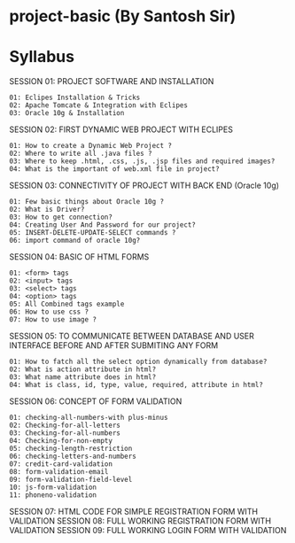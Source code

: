# project-basic (By Santosh Sir)
Syllabus
========
SESSION 01: PROJECT SOFTWARE AND INSTALLATION
```
01: Eclipes Installation & Tricks
02: Apache Tomcate & Integration with Eclipes
03: Oracle 10g & Installation
```

SESSION 02: FIRST DYNAMIC WEB PROJECT WITH ECLIPES
```
01: How to create a Dynamic Web Project ?
02: Where to write all .java files ?
03: Where to keep .html, .css, .js, .jsp files and required images?
04: What is the important of web.xml file in project?
```
SESSION 03: CONNECTIVITY OF PROJECT WITH BACK END (Oracle 10g)
```
01: Few basic things about Oracle 10g ?
02: What is Driver?
03: How to get connection?
04: Creating User And Password for our project?
05: INSERT-DELETE-UPDATE-SELECT commands ?
06: import command of oracle 10g?
```
SESSION 04: BASIC OF HTML FORMS
```
01: <form> tags
02: <input> tags
03: <select> tags
04: <option> tags
05: All Combined tags example
06: How to use css ?
07: How to use image ?
```
SESSION 05: TO COMMUNICATE BETWEEN DATABASE AND USER INTERFACE BEFORE AND AFTER SUBMITING ANY FORM
```
01: How to fatch all the select option dynamically from database?
02: What is action attribute in html?
03: What name attribute does in html?
04: What is class, id, type, value, required, attribute in html?
```
SESSION 06: CONCEPT OF FORM VALIDATION
```
01: checking-all-numbers-with plus-minus
02: Checking-for-all-letters
03: Checking-for-all-numbers
04: Checking-for-non-empty
05: checking-length-restriction
06: checking-letters-and-numbers
07: credit-card-validation
08: form-validation-email
09: form-validation-field-level
10: js-form-validation
11: phoneno-validation

```
SESSION 07: HTML CODE FOR SIMPLE REGISTRATION FORM WITH VALIDATION
SESSION 08: FULL WORKING REGISTRATION FORM WITH VALIDATION 
SESSION 09: FULL WORKING LOGIN FORM WITH VALIDATION 

